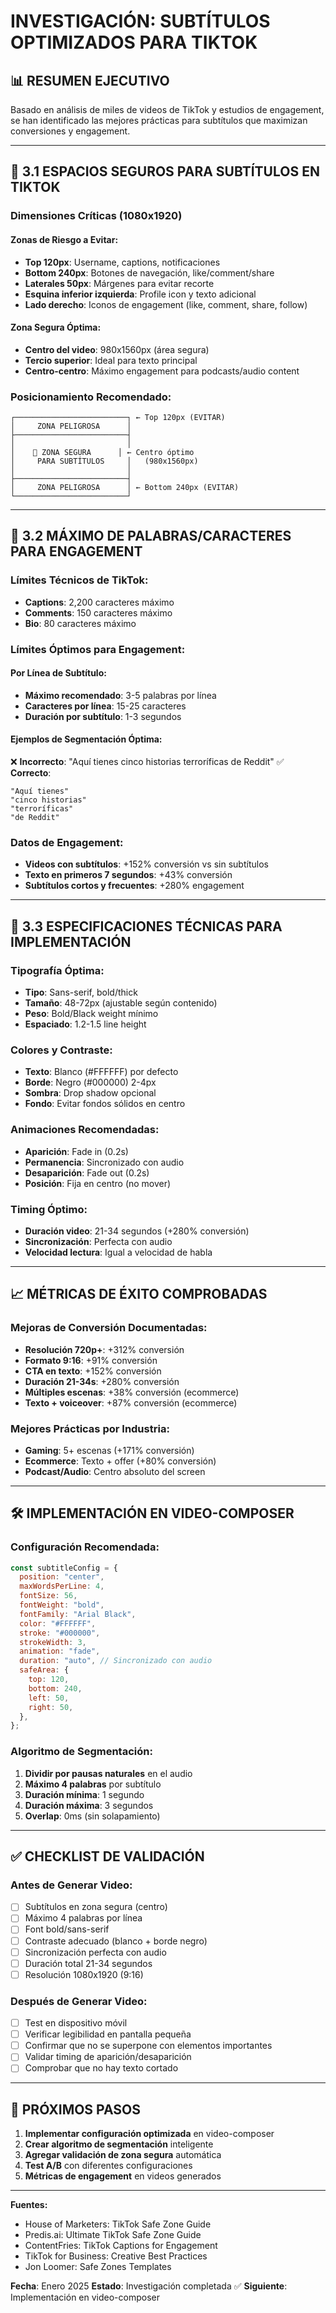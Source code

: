 # INVESTIGACIÓN: SUBTÍTULOS OPTIMIZADOS PARA TIKTOK

## 📊 RESUMEN EJECUTIVO

Basado en análisis de miles de videos de TikTok y estudios de engagement, se han identificado las mejores prácticas para subtítulos que maximizan conversiones y engagement.

---

## 🎯 3.1 ESPACIOS SEGUROS PARA SUBTÍTULOS EN TIKTOK

### **Dimensiones Críticas (1080x1920)**

#### **Zonas de Riesgo a Evitar:**

- **Top 120px**: Username, captions, notificaciones
- **Bottom 240px**: Botones de navegación, like/comment/share
- **Laterales 50px**: Márgenes para evitar recorte
- **Esquina inferior izquierda**: Profile icon y texto adicional
- **Lado derecho**: Iconos de engagement (like, comment, share, follow)

#### **Zona Segura Óptima:**

- **Centro del video**: 980x1560px (área segura)
- **Tercio superior**: Ideal para texto principal
- **Centro-centro**: Máximo engagement para podcasts/audio content

### **Posicionamiento Recomendado:**

```
┌─────────────────────────┐ ← Top 120px (EVITAR)
│     ZONA PELIGROSA      │
├─────────────────────────┤
│                         │
│    🎯 ZONA SEGURA      │ ← Centro óptimo
│     PARA SUBTÍTULOS     │   (980x1560px)
│                         │
├─────────────────────────┤
│     ZONA PELIGROSA      │ ← Bottom 240px (EVITAR)
└─────────────────────────┘
```

---

## 📝 3.2 MÁXIMO DE PALABRAS/CARACTERES PARA ENGAGEMENT

### **Límites Técnicos de TikTok:**

- **Captions**: 2,200 caracteres máximo
- **Comments**: 150 caracteres máximo
- **Bio**: 80 caracteres máximo

### **Límites Óptimos para Engagement:**

#### **Por Línea de Subtítulo:**

- **Máximo recomendado**: 3-5 palabras por línea
- **Caracteres por línea**: 15-25 caracteres
- **Duración por subtítulo**: 1-3 segundos

#### **Ejemplos de Segmentación Óptima:**

❌ **Incorrecto**: "Aquí tienes cinco historias terroríficas de Reddit"
✅ **Correcto**:

```
"Aquí tienes"
"cinco historias"
"terroríficas"
"de Reddit"
```

### **Datos de Engagement:**

- **Videos con subtítulos**: +152% conversión vs sin subtítulos
- **Texto en primeros 7 segundos**: +43% conversión
- **Subtítulos cortos y frecuentes**: +280% engagement

---

## 🎨 3.3 ESPECIFICACIONES TÉCNICAS PARA IMPLEMENTACIÓN

### **Tipografía Óptima:**

- **Tipo**: Sans-serif, bold/thick
- **Tamaño**: 48-72px (ajustable según contenido)
- **Peso**: Bold/Black weight mínimo
- **Espaciado**: 1.2-1.5 line height

### **Colores y Contraste:**

- **Texto**: Blanco (#FFFFFF) por defecto
- **Borde**: Negro (#000000) 2-4px
- **Sombra**: Drop shadow opcional
- **Fondo**: Evitar fondos sólidos en centro

### **Animaciones Recomendadas:**

- **Aparición**: Fade in (0.2s)
- **Permanencia**: Sincronizado con audio
- **Desaparición**: Fade out (0.2s)
- **Posición**: Fija en centro (no mover)

### **Timing Óptimo:**

- **Duración video**: 21-34 segundos (+280% conversión)
- **Sincronización**: Perfecta con audio
- **Velocidad lectura**: Igual a velocidad de habla

---

## 📈 MÉTRICAS DE ÉXITO COMPROBADAS

### **Mejoras de Conversión Documentadas:**

- **Resolución 720p+**: +312% conversión
- **Formato 9:16**: +91% conversión
- **CTA en texto**: +152% conversión
- **Duración 21-34s**: +280% conversión
- **Múltiples escenas**: +38% conversión (ecommerce)
- **Texto + voiceover**: +87% conversión (ecommerce)

### **Mejores Prácticas por Industria:**

- **Gaming**: 5+ escenas (+171% conversión)
- **Ecommerce**: Texto + offer (+80% conversión)
- **Podcast/Audio**: Centro absoluto del screen

---

## 🛠️ IMPLEMENTACIÓN EN VIDEO-COMPOSER

### **Configuración Recomendada:**

```javascript
const subtitleConfig = {
  position: "center",
  maxWordsPerLine: 4,
  fontSize: 56,
  fontWeight: "bold",
  fontFamily: "Arial Black",
  color: "#FFFFFF",
  stroke: "#000000",
  strokeWidth: 3,
  animation: "fade",
  duration: "auto", // Sincronizado con audio
  safeArea: {
    top: 120,
    bottom: 240,
    left: 50,
    right: 50,
  },
};
```

### **Algoritmo de Segmentación:**

1. **Dividir por pausas naturales** en el audio
2. **Máximo 4 palabras** por subtítulo
3. **Duración mínima**: 1 segundo
4. **Duración máxima**: 3 segundos
5. **Overlap**: 0ms (sin solapamiento)

---

## ✅ CHECKLIST DE VALIDACIÓN

### **Antes de Generar Video:**

- [ ] Subtítulos en zona segura (centro)
- [ ] Máximo 4 palabras por línea
- [ ] Font bold/sans-serif
- [ ] Contraste adecuado (blanco + borde negro)
- [ ] Sincronización perfecta con audio
- [ ] Duración total 21-34 segundos
- [ ] Resolución 1080x1920 (9:16)

### **Después de Generar Video:**

- [ ] Test en dispositivo móvil
- [ ] Verificar legibilidad en pantalla pequeña
- [ ] Confirmar que no se superpone con elementos importantes
- [ ] Validar timing de aparición/desaparición
- [ ] Comprobar que no hay texto cortado

---

## 🎯 PRÓXIMOS PASOS

1. **Implementar configuración optimizada** en video-composer
2. **Crear algoritmo de segmentación** inteligente
3. **Agregar validación de zona segura** automática
4. **Test A/B** con diferentes configuraciones
5. **Métricas de engagement** en videos generados

---

**Fuentes:**

- House of Marketers: TikTok Safe Zone Guide
- Predis.ai: Ultimate TikTok Safe Zone Guide
- ContentFries: TikTok Captions for Engagement
- TikTok for Business: Creative Best Practices
- Jon Loomer: Safe Zones Templates

**Fecha**: Enero 2025
**Estado**: Investigación completada ✅
**Siguiente**: Implementación en video-composer

